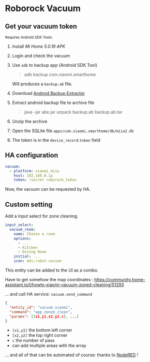 # Roborock Vacuum


## Get your vacuum token
<small>Requires Android SDK Tools.</small>

1. Install _Mi Home 5.0.19 APK_
1. Login and check the vacuum
1. Use `adb` to backup app (Android SDK Tool)
    > adb backup com.xiaomi.smarthome    
    
    Will produces a `backup.ab` file.
1. Download [Android Backup Extractor](files/android-backup-tookit-20180521.zip)
1. Extract android backup file to archive file
    > java -jar abe.jar unpack backup.ab backup.ab.tar
1. Unzip the archive 
1. Open the SQLite file `apps/com.xiaomi.smarthome/db/miio2.db`
1. The _token_ is in the  `device_record`.`token` field

## HA configuration

````yaml
vacuum:
  - platform: xiaomi_miio
    host: 192.168.0.ip
    token: !secret roborock_token
````
Now, the vacuum can be requested by HA.


## Custom setting
Add a input select for zone cleaning.
````yaml
input_select:
  vacuum_room:
    name: Choose a room 
    options:
      - ...
      - Kitchen
      - Dining Room
    initial: ...
    icon: mdi:robot-vacuum
````

This entity can be added to the UI as a combo.  

Have to get somehow the map coordinates : https://community.home-assistant.io/t/howto-xiaomi-vacuum-zoned-cleaning/51293  

... and call HA service: `vacuum.send_command`
````json
{
  "entity_id": "vacuum.xiaomi",
  "command": "app_zoned_clean",
  "params": [[x1,y1,x2,y2,c], ...]
}
````
- `[x1,y1]` the bottom left corner
- `[x2,y2]` the top right corner
- `c` the number of pass
- can add multiple areas with the array

... and all of that can be automated of course: thanks to [NodeRED](../nodered/README.md) !

